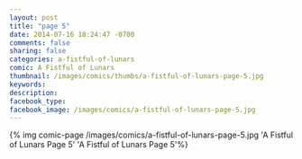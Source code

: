 ```yaml
---
layout: post
title: "page 5"
date: 2014-07-16 18:24:47 -0700
comments: false
sharing: false
categories: a-fistful-of-lunars
comic: A Fistful of Lunars
thumbnail: /images/comics/thumbs/a-fistful-of-lunars-page-5.jpg
keywords: 
description: 
facebook_type: 
facebook_image: /images/comics/a-fistful-of-lunars-page-5.jpg
---
```


{% img comic-page /images/comics/a-fistful-of-lunars-page-5.jpg 'A Fistful of Lunars Page 5' 'A Fistful of Lunars Page 5'%}